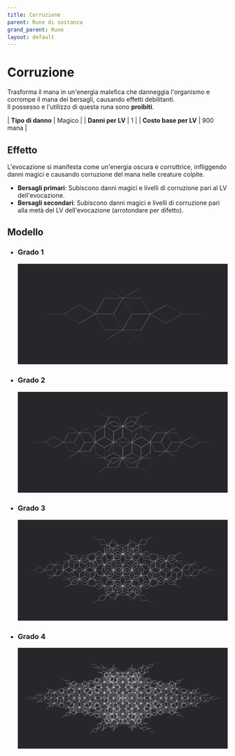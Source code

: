 ```yaml
---
title: Corruzione
parent: Rune di sostanza
grand_parent: Rune
layout: default
---
```


# **Corruzione**

Trasforma il mana in un'energia malefica che danneggia l'organismo e corrompe il mana dei bersagli, causando effetti debilitanti.  
Il possesso e l'utilizzo di questa runa sono **proibiti**.

| **Tipo di danno**      | Magico                                    |
| **Danni per LV**       | 1                                         |
| **Costo base per LV**  | 900 mana                                  |

## Effetto
L'evocazione si manifesta come un'energia oscura e corruttrice, infliggendo danni magici e causando corruzione del mana nelle creature colpite.  
- **Bersagli primari**: Subiscono danni magici e livelli di corruzione pari al LV dell'evocazione.
- **Bersagli secondari**: Subiscono danni magici e livelli di corruzione pari alla metà del LV dell'evocazione (arrotondare per difetto).

## Modello
- ### Grado 1<br>
  ![Grado 1](1.png "Grado 1")
- ### Grado 2<br>
  ![Grado 2](2.png "Grado 2")
- ### Grado 3<br>
  ![Grado 3](3.png "Grado 3")
- ### Grado 4<br>
  ![Grado 4](4.png "Grado 4")
